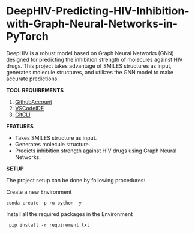 # DeepHIV-Predicting-HIV-Inhibition-with-Graph-Neural-Networks-in-PyTorch

DeepHIV is a robust model based on Graph Neural Networks (GNN) designed for predicting the inhibition strength of molecules against HIV drugs. This project takes advantage of SMILES structures as input, generates molecule structures, and utilizes the GNN model to make accurate predictions.

**TOOL REQUIREMENTS**

1. [GithubAccount](https://github.com)
2. [VSCodeIDE](https://code.visualstudio.com/)
3. [GitCLI](https://git-scm.com/book/en/v2/Getting-Started-The-Command-Line)

**FEATURES**

- Takes SMILES structure as input.
- Generates molecule structure.
- Predicts inhibition strength against HIV drugs using Graph Neural Networks.

**SETUP**

The project setup can be done by following procedures:

Create a new Environment
```
conda create -p ru python -y
```
Install all the required packages in the Environment

```
 pip install -r requirement.txt
```
